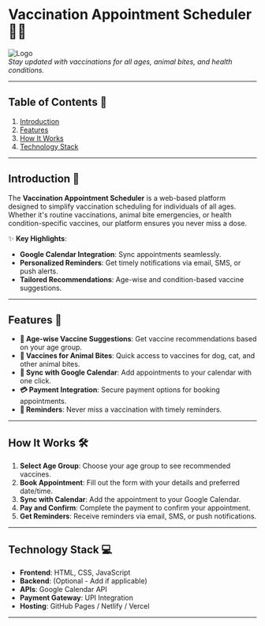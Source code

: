 # **Vaccination Appointment Scheduler** 💉📅

![Logo](https://github.com/user-attachments/assets/6db0deb6-584c-4a5f-8ab2-6174df9db3c6)  
*Stay updated with vaccinations for all ages, animal bites, and health conditions.*

---

## **Table of Contents** 📑
1. [Introduction](#introduction-)
2. [Features](#features-)
3. [How It Works](#how-it-works-)
4. [Technology Stack](#technology-stack-)
---

## **Introduction** 🌟
The **Vaccination Appointment Scheduler** is a web-based platform designed to simplify vaccination scheduling for individuals of all ages. Whether it's routine vaccinations, animal bite emergencies, or health condition-specific vaccines, our platform ensures you never miss a dose.  

✨ **Key Highlights**:
- **Google Calendar Integration**: Sync appointments seamlessly.
- **Personalized Reminders**: Get timely notifications via email, SMS, or push alerts.
- **Tailored Recommendations**: Age-wise and condition-based vaccine suggestions.

---

## **Features** 🚀
- **📅 Age-wise Vaccine Suggestions**: Get vaccine recommendations based on your age group.
- **🐾 Vaccines for Animal Bites**: Quick access to vaccines for dog, cat, and other animal bites.
- **📲 Sync with Google Calendar**: Add appointments to your calendar with one click.
- **💳 Payment Integration**: Secure payment options for booking appointments.
- **🔔 Reminders**: Never miss a vaccination with timely reminders.

---

## **How It Works** 🛠️
1. **Select Age Group**: Choose your age group to see recommended vaccines.
2. **Book Appointment**: Fill out the form with your details and preferred date/time.
3. **Sync with Calendar**: Add the appointment to your Google Calendar.
4. **Pay and Confirm**: Complete the payment to confirm your appointment.
5. **Get Reminders**: Receive reminders via email, SMS, or push notifications.

---

## **Technology Stack** 💻
- **Frontend**: HTML, CSS, JavaScript
- **Backend**: (Optional - Add if applicable)
- **APIs**: Google Calendar API
- **Payment Gateway**: UPI Integration
- **Hosting**: GitHub Pages / Netlify / Vercel

---
